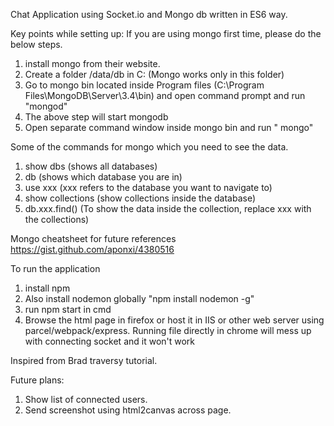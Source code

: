 Chat Application using Socket.io and Mongo db written in ES6 way.

Key points while setting up:
If you are using mongo first time, please do the below steps.
1. install mongo from their website.
2. Create a folder /data/db in C: (Mongo works only in this folder)
3. Go to mongo bin located inside Program files (C:\Program Files\MongoDB\Server\3.4\bin) and open command prompt and run "mongod"
4. The above step will start mongodb
5. Open separate command window inside mongo bin and run " mongo"


Some of the commands for mongo which you need to see the data.
1. show dbs (shows all databases)
2. db (shows which database you are in)
3. use xxx (xxx refers to the database you want to navigate to)
4. show collections (show collections inside the database)
5. db.xxx.find() (To show the data inside the collection, replace xxx with the collections)

Mongo cheatsheet for future references
https://gist.github.com/aponxi/4380516


To run the application
1. install npm
2. Also install nodemon globally "npm install nodemon -g"
3. run npm start in cmd
4. Browse the html page in firefox or host it in IIS or other web server using parcel/webpack/express. Running file directly in chrome will mess up with connecting socket and it won't work

Inspired from Brad traversy tutorial.

Future plans:
1. Show list of connected users.
2. Send screenshot using html2canvas across page.